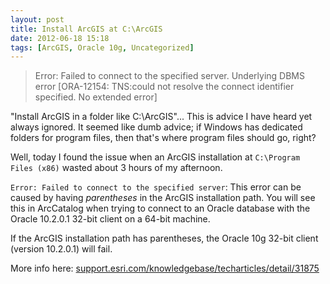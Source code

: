 ```yaml
---
layout: post
title: Install ArcGIS at C:\ArcGIS
date: 2012-06-18 15:18
tags: [ArcGIS, Oracle 10g, Uncategorized]
---
```


> Error: Failed to connect to the specified server.
> Underlying DBMS error
> [ORA-12154: TNS:could not resolve the connect identifier specified. No extended error]

"Install ArcGIS in a folder like C:\ArcGIS"... This is advice I have heard
yet always ignored. It seemed like dumb advice; if Windows has
dedicated folders for program files, then that's where program files should
go, right?

Well, today I found the issue when an ArcGIS installation at
`C:\Program Files (x86)` wasted about 3 hours of my afternoon.

`Error: Failed to connect to the specified server`: This error can be caused
by having *parentheses* in the ArcGIS installation path. You will see this
in ArcCatalog when trying to connect to an Oracle database with
the Oracle 10.2.0.1 32-bit client on a 64-bit machine.

If the ArcGIS installation path has parentheses, the Oracle 10g 32-bit
client (version 10.2.0.1) will fail.

More info here: [support.esri.com/knowledgebase/techarticles/detail/31875](http://support.esri.com/knowledgebase/techarticles/detail/31875)
